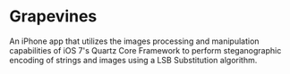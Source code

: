 Grapevines
==========

An iPhone app that utilizes the images processing and manipulation capabilities of iOS 7's Quartz Core Framework to perform steganographic encoding of strings and images using a LSB Substitution algorithm.
